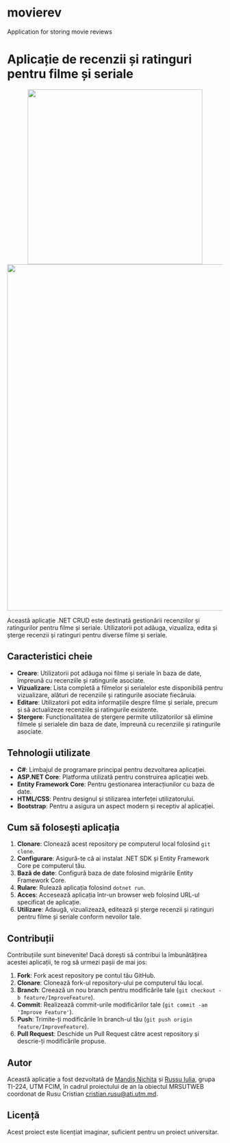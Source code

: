 # movierev
Application for storing movie reviews

# Aplicație de recenzii și ratinguri pentru filme și seriale
<p align="center">
<img src="https://github.com/russuiulia/movierev/assets/51412651/8a0df27e-7ff2-4a0d-87f2-1b0f51402032" width="408" >
<img src="https://github.com/russuiulia/movierev/assets/51412651/8b314a90-36b2-4882-b4cc-2c007b8d92c8" width="808"  >
</p>

Această aplicație .NET CRUD este destinată gestionării recenziilor și ratingurilor pentru filme și seriale. Utilizatorii pot adăuga, vizualiza, edita și șterge recenzii și ratinguri pentru diverse filme și seriale.

## Caracteristici cheie

- **Creare**: Utilizatorii pot adăuga noi filme și seriale în baza de date, împreună cu recenziile și ratingurile asociate.
- **Vizualizare**: Lista completă a filmelor și serialelor este disponibilă pentru vizualizare, alături de recenziile și ratingurile asociate fiecăruia.
- **Editare**: Utilizatorii pot edita informațiile despre filme și seriale, precum și să actualizeze recenziile și ratingurile existente.
- **Ștergere**: Funcționalitatea de ștergere permite utilizatorilor să elimine filmele și serialele din baza de date, împreună cu recenziile și ratingurile asociate.

## Tehnologii utilizate

- **C#**: Limbajul de programare principal pentru dezvoltarea aplicației.
- **ASP.NET Core**: Platforma utilizată pentru construirea aplicației web.
- **Entity Framework Core**: Pentru gestionarea interacțiunilor cu baza de date.
- **HTML/CSS**: Pentru designul și stilizarea interfeței utilizatorului.
- **Bootstrap**: Pentru a asigura un aspect modern și receptiv al aplicației.

## Cum să folosești aplicația

1. **Clonare**: Clonează acest repository pe computerul local folosind `git clone`.
2. **Configurare**: Asigură-te că ai instalat .NET SDK și Entity Framework Core pe computerul tău.
3. **Bază de date**: Configură baza de date folosind migrările Entity Framework Core.
4. **Rulare**: Rulează aplicația folosind `dotnet run`.
5. **Acces**: Accesează aplicația într-un browser web folosind URL-ul specificat de aplicație.
6. **Utilizare**: Adaugă, vizualizează, editează și șterge recenzii și ratinguri pentru filme și seriale conform nevoilor tale.

## Contribuții

Contribuțiile sunt binevenite! Dacă dorești să contribui la îmbunătățirea acestei aplicații, te rog să urmezi pașii de mai jos:

1. **Fork**: Fork acest repository pe contul tău GitHub.
2. **Clonare**: Clonează fork-ul repository-ului pe computerul tău local.
3. **Branch**: Creează un nou branch pentru modificările tale (`git checkout -b feature/ImproveFeature`).
4. **Commit**: Realizează commit-urile modificărilor tale (`git commit -am 'Improve Feature'`).
5. **Push**: Trimite-ți modificările în branch-ul tău (`git push origin feature/ImproveFeature`).
6. **Pull Request**: Deschide un Pull Request către acest repository și descrie-ți modificările propuse.

## Autor

Această aplicație a fost dezvoltată de [Mandiș Nichita](https://github.com/Akerius682) și [Russu Iulia](https://github.com/russuiulia), grupa TI-224, UTM FCIM, în cadrul proiectului de an la obiectul MRSUTWEB coordonat de Rusu Cristian cristian.rusu@ati.utm.md.

## Licență

Acest proiect este licențiat imaginar, suficient pentru un proiect universitar.
